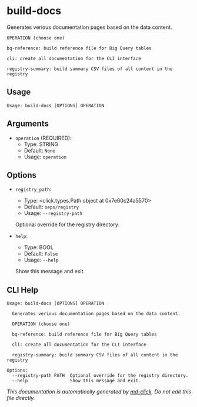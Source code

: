 
# build-docs

Generates verious documentation pages based on the data content.

    OPERATION (choose one)

    bq-reference: build reference file for Big Query tables

    cli: create all documentation for the CLI interface

    registry-summary: build summary CSV files of all content in the registry

    

## Usage

```
Usage: build-docs [OPTIONS] OPERATION
```

## Arguments

* `operation` (REQUIRED):
    * Type: STRING
    * Default: `None`
    * Usage: `operation`


## Options

* `registry_path`:
    * Type: <click.types.Path object at 0x7e60c24a5570>
    * Default: `oeps/registry`
    * Usage: `--registry-path`

    Optional override for the registry directory.



* `help`:
    * Type: BOOL
    * Default: `False`
    * Usage: `--help`

    Show this message and exit.



## CLI Help

```
Usage: build-docs [OPTIONS] OPERATION

  Generates verious documentation pages based on the data content.

  OPERATION (choose one)

  bq-reference: build reference file for Big Query tables

  cli: create all documentation for the CLI interface

  registry-summary: build summary CSV files of all content in the registry

Options:
  --registry-path PATH  Optional override for the registry directory.
  --help                Show this message and exit.
```


_This documentation is automatically generated by [md-click](https://github.com/RiveryIo/md-click). Do not edit this file directly._
